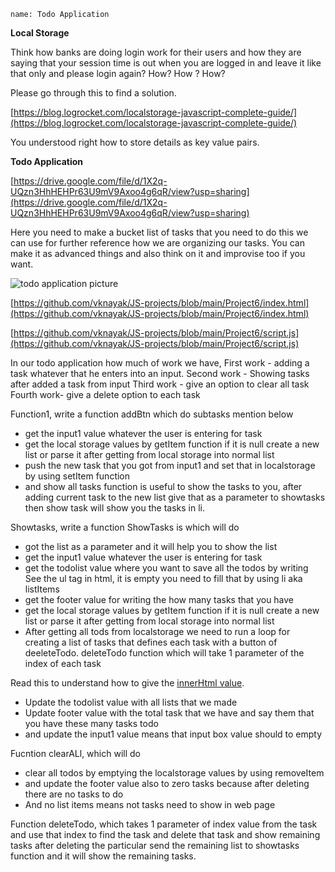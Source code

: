 ```ngMeta
name: Todo Application
```

**Local Storage**

Think how banks are doing login work for their users and how they are saying that your session time is out when you are logged in and leave it like that only and please login again? How? How ? How? 

Please go through this to find a solution.

[https://blog.logrocket.com/localstorage-javascript-complete-guide/](https://blog.logrocket.com/localstorage-javascript-complete-guide/)


You understood right how to store details as key value pairs.

**Todo Application**

[https://drive.google.com/file/d/1X2q-UQzn3HhHEHPr63U9mV9Axoo4g6qR/view?usp=sharing](https://drive.google.com/file/d/1X2q-UQzn3HhHEHPr63U9mV9Axoo4g6qR/view?usp=sharing)

Here you need to make a bucket list of tasks that you need to do this we can use for further reference how we are organizing our tasks. You can make it as advanced things and also think on it and improvise too if you want.

![todo application picture](https://lh5.googleusercontent.com/DlBxAIKgWC9h2jYKhJ5YCqBXDsYuanny4NsH-tiJk84ztmt_BbNmHdPm-tcordPG5r-ERfLX7Ugd4nrj3pIFimeEo8pbQ48zkbkXY1663LwE9fbURKPk6_LfSpsxWEd-p8y1u6k6)

[https://github.com/vknayak/JS-projects/blob/main/Project6/index.html](https://github.com/vknayak/JS-projects/blob/main/Project6/index.html)

[https://github.com/vknayak/JS-projects/blob/main/Project6/script.js](https://github.com/vknayak/JS-projects/blob/main/Project6/script.js)

In our todo application how much of work we have, 
First work - adding a task whatever that he enters into an input.
Second work - Showing tasks after added a task from input
Third work - give an option to clear all task
Fourth work- give a delete option to each task

Function1, write a function addBtn which do subtasks mention below
 - get the input1 value whatever the user is entering for task
 - get the local storage values by getItem function if it is null create a new list or parse it after getting from local storage into normal list
 - push the new task that you got from input1 and set that in localstorage by using setItem function
 - and show all tasks function is useful to show the tasks to you, after adding current task to the new list give that as a parameter to showtasks then show task will show you the tasks in li.
 
Showtasks, write a function ShowTasks is which will do
 - got the list as a parameter and it will help you to show the list
 - get the input1 value whatever the user is entering for task
 - get the todolist value where you want to save all the todos by writing
See the ul tag in html, it is empty you need to fill that by using li aka listItems
 - get the footer value for writing the how many tasks that you have
 - get the local storage values by getItem function if it is null create a new list or parse it after getting from local storage into normal list
 - After getting all tods from localstorage we need to run a loop for creating a list of tasks that defines each task with a button of deeleteTodo. deleteTodo function which will take 1 parameter of the index of each task

Read this to understand how to give the [innerHtml value](https://www.w3schools.com/jsref/prop_html_innerhtml.asp).

 - Update the todolist value with all lists that we made
 - Update footer value with the total task that we have and say them that you have these many tasks todo
 - and update the input1 value means that input box value should to empty
 

 
Fucntion clearALl, which will do
 - clear all todos by emptying the localstorage values by using removeItem
 - and update the footer value also to zero tasks because after deleting there are no tasks to do
 - And no list items means not tasks need to show in web page
 

Function deleteTodo, which takes 1 parameter of index value from the task and use that index to find the task and delete that task and show remaining tasks  after deleting the particular send the remaining list to showtasks function and it will show the remaining tasks.

